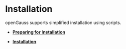 # Installation<a name="EN-US_TOPIC_0000001223947251"></a>

openGauss supports simplified installation using scripts. 

- **[Preparing for Installation](preparing-for-installation.md)**

- **[Installation](installation.md)**  

  


